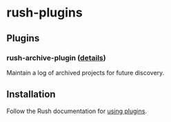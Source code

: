 # rush-plugins

## Plugins

### rush-archive-plugin ([details](rush-archive-plugin/README.md))

Maintain a log of archived projects for future discovery.

## Installation

Follow the Rush documentation for [using plugins](https://rushjs.io/pages/maintainer/using_rush_plugins/).
